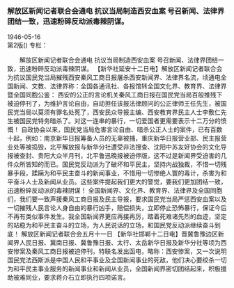 ### 解放区新闻记者联合会通电  抗议当局制造西安血案  号召新闻、法律界团结一致，迅速粉碎反动派毒辣阴谋。  

1946-05-16  
第2版()
专栏：

　　解放区新闻记者联合会通电
    抗议当局制造西安血案
    号召新闻、法律界团结一致，迅速粉碎反动派毒辣阴谋。
    【新华社延安十二日电】解放区新闻记者联合会为抗议国民党当局摧残西安秦风工商日报屠杀西安新闻界、法律界名流，顷通电全国新闻、文教、法律界称：全国各通讯社、各报馆转全国文化界、教育界、法律界暨全国同胞公鉴：
    西安的公正的言论机关秦风工商日报在国民党当局百般推残下被迫停刊了，为维护言论自由，自动担任该报法律顾问的公正律师王任先生，被国民党当局以莫须有罪名处死了，西安民众导报主编、西安教育界民主人士李敷仁先生被国民党特务暗杀了。对这一连串的暴行，一切爱国者更需要表示十二万分的愤慨！
    自政协会以来，国民党当局危害言论自由、暗杀公正人士的案件，已有百数十起，例如：南京新华日报筹备人员的无辜被捕，重庆新华日报营业部、民主报营业处等被捣毁，北平解放报与新华分社遭受非法搜查、沈阳中苏友好协会的文化导报被查封、贵阳大众半月刊，北平鲁迅晚报被迫停版，这不过是新闻界受迫害的几件众所皆知的而已。国民党反动派为了破坏和平民主，坚持内战独裁，不惜一切残暴手段，蹂躏为和平民主奋斗的新闻事业，不惜用一切惨绝人寰的毒计，杀害为和平奋斗人士及新闻从业员。这些案件提起我们更大的警觉，要我们更加团结一致，迅速粉碎反动派的毒辣阴谋！
    全国新闻界、文化界、教育界、法律界及全国同胞们，我们要一致声援秦风工商日报及民主导报，要求国民党当局严惩西安血案以及一切摧残人民言论人身自由的暴行凶手，赔偿损失，立即停止恐怖暴行，保证今后不再有类似事件发生。我全国新闻界更应再接再厉，踏着死难诸先烈的血迹，坚定的站稳为和平民主奋斗的立场，为人民说话的立场，和国民党反动派继续奋斗到底！
                                解放区新闻记者联合会五月十一日
    【新华社邯郸十二日电】晋冀鲁豫边区新闻界人民日报、冀南日报、冀鲁豫日报、太行、太岳新华日报及新华分社等顷为西安惨案及秦风工商日报被迫停刊，特联名发出函电，略称：西安惨案，又一次说明国民党法西斯派是中国人民和平事业及全国新闻事业的死敌，他们决心要绞杀一切为和平民主事业服务的新闻事业和新闻从业员，全国新闻界密切团结起来，积极援助被难同业，要求蒋介石立即执行四项诺言。  
